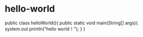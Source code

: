 # hello-world

public class helloWorld(){
  public static void main(String[] args){
     system.out.println("hello world！");
  }
} 
